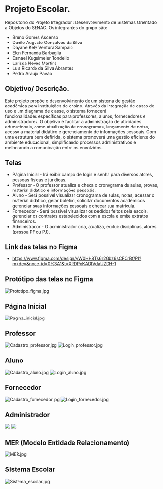 
# Projeto Escolar.

Repositório do Projeto Integrador : Desenvolvimento de Sistemas Orientado a Objetos do SENAC. Os integrantes do grupo são:

- Bruno Gomes Ascenso
- Danilo Augusto Gonçalves da Silva
- Dayane Kely Ventura Sampaio
- Elen Fernanda Barbaglia
- Esmael Kugelmeier Tondello
- Larissa Neves Martins
- Luis Ricardo da Silva Abrantes
- Pedro Araujo Pavão





## Objetivo/ Descrição.

Este projeto propõe o desenvolvimento de um sistema de gestão acadêmica para instituições
de ensino.
Através da integração de casos de uso e um diagrama de classe, o sistema fornecerá    
funcionalidades específicas para professores, alunos, fornecedores e administradores. O
objetivo é facilitar a administração de atividades educacionais, como atualização de
cronogramas, lançamento de notas, acesso a material didático e gerenciamento de
informações pessoais.
Com uma estrutura bem definida, o sistema promoverá uma gestão eficiente do ambiente
educacional, simplificando processos administrativos e melhorando a comunicação entre os
envolvidos.

## Telas
* Página Inicial - Irá exibir campo de login e senha para diversos atores, pessoas físicas e jurídicas.
* Professor -  O professor atualiza e checa o cronograma de aulas, provas, material didático e
informações pessoais.
* Aluno - Será possivel visualizar cronograma de aulas, notas, acessar o material didático, gerar boletim, solicitar documentos acadêmicos, gerenciar suas informações pessoais e
checar sua matrícula.
* Fornecedor - Será possivel visualizar os pedidos feitos pela escola, gerenciar os contratos
estabelecidos com a escola e emite extratos financeiros.
* Administrador - O administrador cria, atualiza, exclui: disciplinas, atores (pessoa PF ou PJ).


## Link das telas no Figma
* https://www.figma.com/design/yW0HH8Ts6r2Gbz6sCFOrBf/PI?m=dev&node-id=0%3A1&t=XRDPxKADfVdaUZDH-1

## Protótipo das telas no Figma
![Prototipo_figma.jpg](/docs/Prototipo_figma.jpg)

## Página Inicial
![Pagina_inicial.jpg](/docs/Pagina_inicial.jpg)

## Professor
![Cadastro_professor.jpg](/docs/Cadastro_professor.jpg)
![Login_professor.jpg](/docs/Login_professor.jpg)
## Aluno
![Cadastro_aluno.jpg](/docs/Cadastro_aluno.jpg)
![Login_aluno.jpg](/docs/Login_aluno.jpg)
## Fornecedor
![Cadastro_fornecedor.jpg](/docs/Cadastro_fornecedor.jpg)
![Login_fornecedor.jpg](/docs/Login_fornecedor.jpg)

## Administrador
![](/docs/)
![](/docs/)

## MER (Modelo Entidade Relacionamento)
![MER.jpg](/docs/MER.jpg)

##  Sistema Escolar 
![Sistema_escolar.jpg](/docs/Sistema_escolar.jpg)







